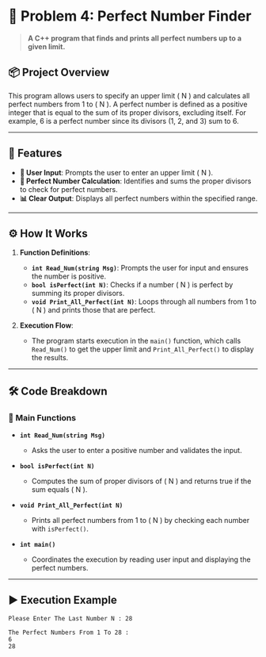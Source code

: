 # 🌟 Problem 4: Perfect Number Finder

> **A C++ program that finds and prints all perfect numbers up to a given limit.**

## 📦 Project Overview
This program allows users to specify an upper limit \( N \) and calculates all perfect numbers from 1 to \( N \). A perfect number is defined as a positive integer that is equal to the sum of its proper divisors, excluding itself. For example, 6 is a perfect number since its divisors (1, 2, and 3) sum to 6.

---

## 🌟 Features
- **🔢 User Input**: Prompts the user to enter an upper limit \( N \).
- **🧮 Perfect Number Calculation**: Identifies and sums the proper divisors to check for perfect numbers.
- **📊 Clear Output**: Displays all perfect numbers within the specified range.

---

## ⚙️ How It Works
1. **Function Definitions**:
   - **`int Read_Num(string Msg)`**: Prompts the user for input and ensures the number is positive.
   - **`bool isPerfect(int N)`**: Checks if a number \( N \) is perfect by summing its proper divisors.
   - **`void Print_All_Perfect(int N)`**: Loops through all numbers from 1 to \( N \) and prints those that are perfect.

2. **Execution Flow**:
   - The program starts execution in the `main()` function, which calls `Read_Num()` to get the upper limit and `Print_All_Perfect()` to display the results.

---

## 🛠️ Code Breakdown
### 🔹 Main Functions
- **`int Read_Num(string Msg)`**
  - Asks the user to enter a positive number and validates the input.

- **`bool isPerfect(int N)`**
  - Computes the sum of proper divisors of \( N \) and returns true if the sum equals \( N \).

- **`void Print_All_Perfect(int N)`**
  - Prints all perfect numbers from 1 to \( N \) by checking each number with `isPerfect()`.

- **`int main()`**
  - Coordinates the execution by reading user input and displaying the perfect numbers.

---

## ▶️ Execution Example

```plaintext
Please Enter The Last Number N : 28

The Perfect Numbers From 1 To 28 :
6
28
